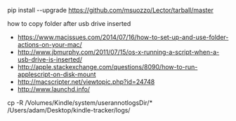 pip install --upgrade https://github.com/msuozzo/Lector/tarball/master


how to copy folder after usb drive inserted
- https://www.macissues.com/2014/07/16/how-to-set-up-and-use-folder-actions-on-your-mac/
- http://www.jbmurphy.com/2011/07/15/os-x-running-a-script-when-a-usb-drive-is-inserted/
- http://apple.stackexchange.com/questions/8090/how-to-run-applescript-on-disk-mount
- http://macscripter.net/viewtopic.php?id=24748
- http://www.launchd.info/


cp -R /Volumes/Kindle/system/userannotlogsDir/* /Users/adam/Desktop/kindle-tracker/logs/